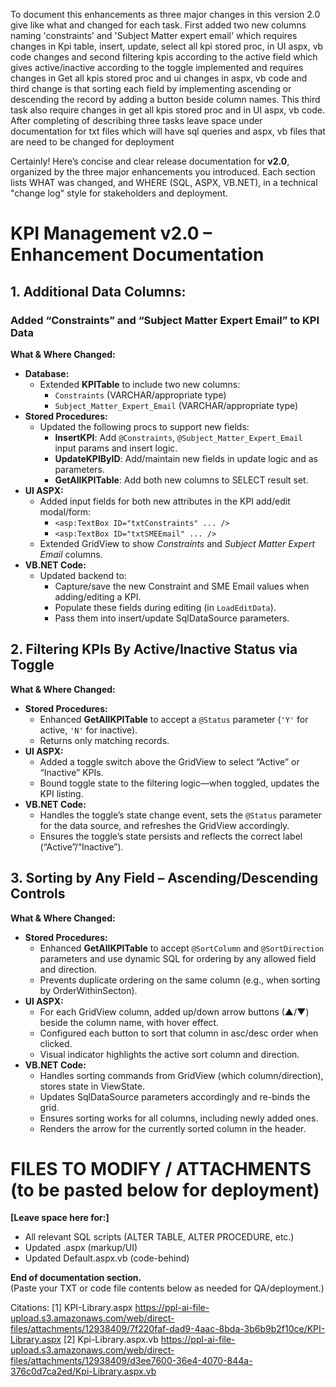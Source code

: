 To document this enhancements as three major changes in this version 2.0 give like what and changed for each task. First added two new columns naming 'constraints' and 'Subject Matter expert email' which requires changes in Kpi table, insert, update, select all kpi stored proc, in UI aspx, vb code changes and second filtering kpis according to the active field which gives active/inactive according to the toggle implemented and requires changes in Get all kpis stored proc and ui changes in aspx, vb code and third change is that sorting each field by implementing ascending or descending the record by adding a button beside column names. This third task also require changes in get all kpis stored proc and in UI aspx, vb code. After  completing of describing three tasks leave space under documentation for txt files which will have sql queries and aspx, vb files that are need to be changed for deployment

Certainly! Here’s concise and clear release documentation for **v2.0**, organized by the three major enhancements you introduced. Each section lists WHAT was changed, and WHERE (SQL, ASPX, VB.NET), in a technical "change log" style for stakeholders and deployment.

# KPI Management v2.0 – Enhancement Documentation

## 1. **Additional Data Columns:**  
### Added **“Constraints”** and **“Subject Matter Expert Email”** to KPI Data

**What & Where Changed:**
- **Database:**
  - Extended **KPITable** to include two new columns:  
    - `Constraints` (VARCHAR/appropriate type)
    - `Subject_Matter_Expert_Email` (VARCHAR/appropriate type)
- **Stored Procedures:**
  - Updated the following procs to support new fields:
    - **InsertKPI**: Add `@Constraints`, `@Subject_Matter_Expert_Email` input params and insert logic.
    - **UpdateKPIByID**: Add/maintain new fields in update logic and as parameters.
    - **GetAllKPITable**: Add both new columns to SELECT result set.
- **UI ASPX:**
  - Added input fields for both new attributes in the KPI add/edit modal/form:
    - `<asp:TextBox ID="txtConstraints" ... />`
    - `<asp:TextBox ID="txtSMEEmail" ... />`
  - Extended GridView to show *Constraints* and *Subject Matter Expert Email* columns.
- **VB.NET Code:**
  - Updated backend to:
    - Capture/save the new Constraint and SME Email values when adding/editing a KPI.
    - Populate these fields during editing (in `LoadEditData`).
    - Pass them into insert/update SqlDataSource parameters.

## 2. **Filtering KPIs By Active/Inactive Status via Toggle**

**What & Where Changed:**
- **Stored Procedures:**
  - Enhanced **GetAllKPITable** to accept a `@Status` parameter (`'Y'` for active, `'N'` for inactive).
  - Returns only matching records.
- **UI ASPX:**
  - Added a toggle switch above the GridView to select “Active” or “Inactive” KPIs.
  - Bound toggle state to the filtering logic—when toggled, updates the KPI listing.
- **VB.NET Code:**
  - Handles the toggle’s state change event, sets the `@Status` parameter for the data source, and refreshes the GridView accordingly.
  - Ensures the toggle’s state persists and reflects the correct label (“Active”/“Inactive”).

## 3. **Sorting by Any Field – Ascending/Descending Controls**

**What & Where Changed:**
- **Stored Procedures:**
  - Enhanced **GetAllKPITable** to accept `@SortColumn` and `@SortDirection` parameters and use dynamic SQL for ordering by any allowed field and direction.
  - Prevents duplicate ordering on the same column (e.g., when sorting by OrderWithinSecton).
- **UI ASPX:**
  - For each GridView column, added up/down arrow buttons (▲/▼) beside the column name, with hover effect.
  - Configured each button to sort that column in asc/desc order when clicked.
  - Visual indicator highlights the active sort column and direction.
- **VB.NET Code:**
  - Handles sorting commands from GridView (which column/direction), stores state in ViewState.
  - Updates SqlDataSource parameters accordingly and re-binds the grid.
  - Ensures sorting works for all columns, including newly added ones.
  - Renders the arrow for the currently sorted column in the header.

# FILES TO MODIFY / ATTACHMENTS (to be pasted below for deployment)

**[Leave space here for:]**
- All relevant SQL scripts (ALTER TABLE, ALTER PROCEDURE, etc.)
- Updated .aspx (markup/UI)
- Updated Default.aspx.vb (code-behind)

**End of documentation section.**  
(Paste your TXT or code file contents below as needed for QA/deployment.)

Citations:
[1] KPI-Library.aspx https://ppl-ai-file-upload.s3.amazonaws.com/web/direct-files/attachments/12938409/7f220faf-dad9-4aac-8bda-3b6b9b2f10ce/KPI-Library.aspx
[2] Kpi-Library.aspx.vb https://ppl-ai-file-upload.s3.amazonaws.com/web/direct-files/attachments/12938409/d3ee7600-36e4-4070-844a-376c0d7ca2ed/Kpi-Library.aspx.vb
